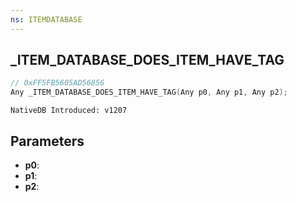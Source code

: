 ```yaml
---
ns: ITEMDATABASE
---
```

## _ITEM_DATABASE_DOES_ITEM_HAVE_TAG

```c
// 0xFF5FB5605AD56856
Any _ITEM_DATABASE_DOES_ITEM_HAVE_TAG(Any p0, Any p1, Any p2);
```

```
NativeDB Introduced: v1207
```

## Parameters
* **p0**:
* **p1**:
* **p2**:
